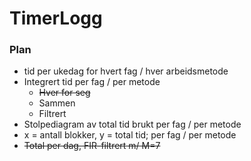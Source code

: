 # TimerLogg

### Plan

* tid per ukedag for hvert fag / hver arbeidsmetode
* Integrert tid per fag / per metode
  * ~~Hver for seg~~
  * Sammen
  * Filtrert
* Stolpediagram av total tid brukt per fag / per metode
* x = antall blokker, y = total tid; per fag / per metode
* ~~Total per dag, FIR-filtrert m/ M=7~~
